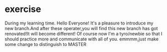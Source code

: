 # exercise
During my learning time.
Hello Everyone!
It's a pleasure to introduce my new branch.And after these operater,you will find this new branch has got renovated!It will become different!
Of course now I'm a tyro/newbie so that I should practice more and communicate with all of you.
emmmm,just make some change to distinguish to MASTER
